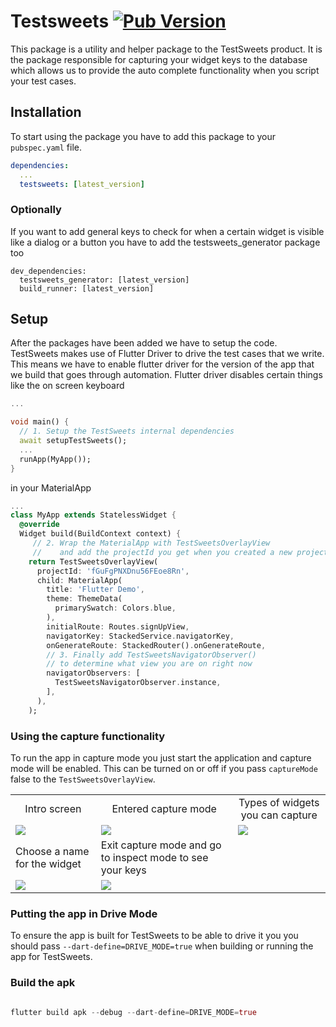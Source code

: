 # Testsweets [![Pub Version](https://img.shields.io/pub/v/testsweets)](https://pub.dev/packages/testsweets)

This package is a utility and helper package to the TestSweets product. It is the package responsible for capturing your widget keys to the database which allows us to provide the auto complete functionality when you script your test cases.

## Installation

To start using the package you have to add this package to your `pubspec.yaml` file.

```yaml
dependencies:
  ...
  testsweets: [latest_version]
```


### Optionally
If you want to add general keys to check for when a certain widget is visible like a dialog or a button
you have to add the testsweets_generator package too

```
dev_dependencies:
  testsweets_generator: [latest_version]
  build_runner: [latest_version]
```

## Setup

After the packages have been added we have to setup the code. TestSweets makes use of Flutter Driver to drive the test cases that we write. This means we have to enable flutter driver for the version of the app that we build that goes through automation. Flutter driver disables certain things like the on screen keyboard

```dart
...

void main() {
  // 1. Setup the TestSweets internal dependencies
  await setupTestSweets();
  ...
  runApp(MyApp());
}
```

in your MaterialApp

```dart
...
class MyApp extends StatelessWidget {
  @override
  Widget build(BuildContext context) {
     // 2. Wrap the MaterialApp with TestSweetsOverlayView 
     //    and add the projectId you get when you created a new project in Testsweets app  
    return TestSweetsOverlayView(
      projectId: 'fGuFgPNXDnu56FEoe8Rn',
      child: MaterialApp(
        title: 'Flutter Demo',
        theme: ThemeData(
          primarySwatch: Colors.blue,
        ),
        initialRoute: Routes.signUpView,
        navigatorKey: StackedService.navigatorKey,
        onGenerateRoute: StackedRouter().onGenerateRoute, 
        // 3. Finally add TestSweetsNavigatorObserver() 
        // to determine what view you are on right now
        navigatorObservers: [
          TestSweetsNavigatorObserver.instance,
        ],
      ),
    );

```

### Using the capture functionality

To run the app in capture mode you just start the application and capture mode will be enabled. This can be turned on or off if you pass `captureMode` false to the `TestSweetsOverlayView`.

<table>
  <tr align="center">
    <td>Intro screen</td>
     <td>Entered capture mode</td>
     <td>Types of widgets you can capture</td>
  </tr>
  <tr>
    <td> <img src="https://user-images.githubusercontent.com/89080323/133254053-bbcffc0b-b274-494e-a2a7-9271e05870ea.png"/></td>
    <td><img src="https://user-images.githubusercontent.com/89080323/133254068-01564574-3676-4834-915d-aba58c4d5f74.png" /></td>
    <td><img src="https://user-images.githubusercontent.com/89080323/133254040-8efcbc86-2050-438d-851b-c49a3b85f002.png"/></td>
  </tr> 
    <tr>
    <td>Choose a name for the widget</td>
     <td>Exit capture mode and go to inspect mode to see your keys</td>
  </tr>
  <tr>
    <td><img src="https://user-images.githubusercontent.com/89080323/133254072-9a3e5567-3151-4411-b578-ac6744af7ec5.png" /></td>
    <td><img src="https://user-images.githubusercontent.com/89080323/133254062-9cde8983-4a92-41d3-ab9c-a656753beef7.png"/></td>
  </tr>
 </table>

### Putting the app in Drive Mode

To ensure the app is built for TestSweets to be able to drive it you you should pass `--dart-define=DRIVE_MODE=true` when building or running the app for TestSweets.

### Build the apk

```dart

flutter build apk --debug --dart-define=DRIVE_MODE=true

```
